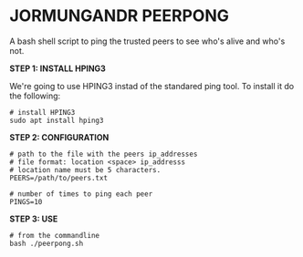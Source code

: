 # JORMUNGANDR PEERPONG
A bash shell script to ping the trusted peers to see who's alive and who's not.



**STEP 1: INSTALL HPING3**

We're going to use HPING3 instad of the standared ping tool. To install it do the following: 

```
# install HPING3
sudo apt install hping3
```

**STEP 2: CONFIGURATION**

```
# path to the file with the peers ip_addresses
# file format: location <space> ip_addresss
# location name must be 5 characters.
PEERS=/path/to/peers.txt  

# number of times to ping each peer               
PINGS=10              
```

**STEP 3: USE**

```
# from the commandline
bash ./peerpong.sh
```


